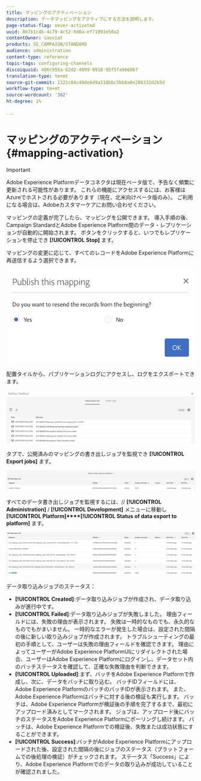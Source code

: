 ```yaml
---
title: マッピングのアクティベーション
description: データマッピングをアクティブにする方法を説明します。
page-status-flag: never-activated
uuid: 867b1c4b-4c79-4c52-9d0a-ef71993e50a2
contentOwner: sauviat
products: SG_CAMPAIGN/STANDARD
audience: administration
content-type: reference
topic-tags: configuring-channels
discoiquuid: 406c955a-b2d2-4099-9918-95f5fa966067
translation-type: tm+mt
source-git-commit: 1321c84c49de6d9a318bbc5bb8a0e28b332d2b5d
workflow-type: tm+mt
source-wordcount: '382'
ht-degree: 1%

---
```



# マッピングのアクティベーション {#mapping-activation}

>[!IMPORTANT]
>
>Adobe Experience Platformデータコネクタは現在ベータ版で、予告なく頻繁に更新される可能性があります。 これらの機能にアクセスするには、お客様はAzureでホストされる必要があります（現在、北米向けベータ版のみ）。 ご利用になる場合は、Adobeカスタマーケアにお問い合わせください。

マッピングの定義が完了したら、マッピングを公開できます。 導入手順の後、Campaign StandardとAdobe Experience Platform間のデータ・レプリケーションが自動的に開始されます。 ボタンをクリックすると、いつでもレプリケーションを停止でき **[!UICONTROL Stop]** ます。

マッピングの変更に応じて、すべてのレコードをAdobe Experience Platformに再送信するよう選択できます。

![](assets/aep_publishmapping.png)

配置タイルから、パブリケーションログにアクセスし、ログをエクスポートできます。

![](assets/aep_publog.png)

タブで、公開済みのマッピングの書き出しジョブを監視でき **[!UICONTROL Export jobs]** ます。

![](assets/aep_jobstatus.png)

すべてのデータ書き出しジョブを監視するには、// **[!UICONTROL Administration]** / **[!UICONTROL Development]** メニューに移動し **[!UICONTROL Platform]****[!UICONTROL Status of data export to platform]** ます。

![](assets/aep_statusmapping.png)

データ取り込みジョブのステータス：

* **[!UICONTROL Created]**:データ取り込みジョブが作成され、データ取り込みが進行中です。
* **[!UICONTROL Failed]**:データ取り込みジョブが失敗しました。 理由フィールドには、失敗の理由が表示されます。 失敗は一時的なものでも、永久的なものでもかまいません。 一時的なエラーが発生した場合は、設定された間隔の後に新しい取り込みジョブが作成されます。 トラブルシューティングの最初の手順として、ユーザーは失敗の理由フィールドを確認できます。 理由によってユーザーがAdobe Experience PlatformUIにリダイレクトされた場合、ユーザーはAdobe Experience Platformにログインし、データセット内のバッチステータスを確認して、正確な失敗理由を判断できます。
* **[!UICONTROL Uploaded]**:まず、バッチをAdobe Experience Platformで作成し、次に、データをバッチに取り込む。 バッチIDフィールドには、Adobe Experience PlatformのバッチのバッチIDが表示されます。 また、Adobe Experience Platformはバッチに対する後の検証も実行します。 バッチは、Adobe Experience Platformが検証後の手順を完了するまで、最初にアップロード済みとしてマークされます。 ジョブは、アップロード後にバッチのステータスをAdobe Experience Platformにポーリングし続けます。 バッチは、Adobe Experience Platformでの検証後、失敗または成功状態にすることができます。
* **[!UICONTROL Success]**:バッチがAdobe Experience Platformにアップロードされた後、設定された間隔の後にジョブのステータス（プラットフォームでの後処理の検証）がチェックされます。 ステータス「Success」により、Adobe Experience Platformでのデータの取り込みが成功していることが確認されました。

